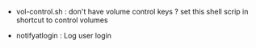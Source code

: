 
- vol-control.sh : don't have volume control keys ? set this shell scrip in shortcut to control volumes

- notifyatlogin  : Log user login  
